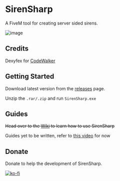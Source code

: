 
# SirenSharp

A FiveM tool for creating server sided sirens.

![image](https://user-images.githubusercontent.com/47697544/237050380-9c8a39cd-b6dd-48a6-a415-4a5e5e977fb7.png)



## Credits

Dexyfex for [CodeWalker](https://github.com/dexyfex/CodeWalker)


## Getting Started

Download latest version from the [releases](https://github.com/BJDubb/SirenSharp/releases/latest) page.

Unzip the `.rar/.zip` and run `SirenSharp.exe`




    
## Guides

~~Head over to the [Wiki](https://github.com/BJDubb/SirenSharp/wiki/Guides) to learn how to use SirenSharp~~

Guides yet to be written, refer to [this video](https://www.youtube.com/watch?v=1Q4Sg94fBZA) for now



## Donate

Donate to help the development of SirenSharp.

[![ko-fi](https://ko-fi.com/img/githubbutton_sm.svg)](https://ko-fi.com/T6T0L425H)
